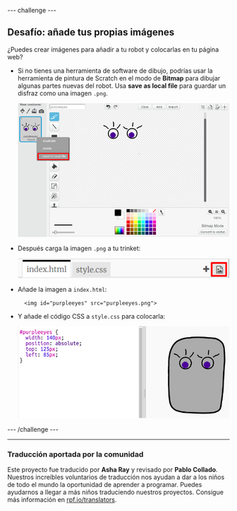 --- challenge ---

## Desafío: añade tus propias imágenes

¿Puedes crear imágenes para añadir a tu robot y colocarlas en tu página web?

+ Si no tienes una herramienta de software de dibujo, podrías usar la herramienta de pintura de Scratch en el modo de **Bitmap** para dibujar algunas partes nuevas del robot. Usa **save as local file** para guardar un disfraz como una imagen `.png`.
    
    ![captura de pantalla](images/robot-scratch-paint.png)

+ Después carga la imagen `.png` a tu trinket:
    
    ![captura de pantalla](images/robot-image-add.png)

+ Añade la imagen a `index.html`:
    
        <img id="purpleeyes" src="purpleeyes.png">
        

+ Y añade el código CSS a `style.css` para colocarla:
    
    ![captura de pantalla](images/robot-use-purple-eyes.png)

--- /challenge ---

***

### Traducción aportada por la comunidad

Este proyecto fue traducido por **Asha Ray** y revisado por **Pablo Collado**. Nuestros increíbles voluntarios de traducción nos ayudan a dar a los niños de todo el mundo la oportunidad de aprender a programar. Puedes ayudarnos a llegar a más niños traduciendo nuestros proyectos. Consigue más información en [rpf.io/translators](https://rpf.io/translators).
